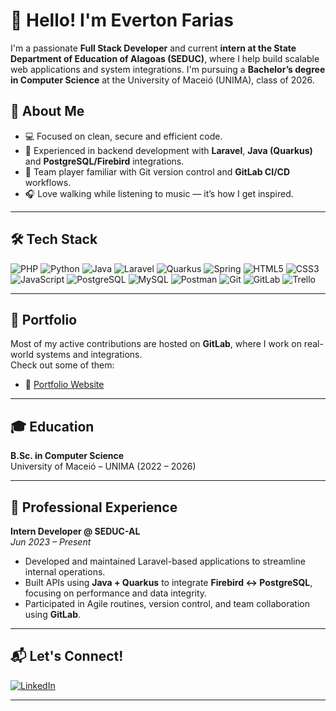 # 👋 Hello! I'm Everton Farias

I'm a passionate **Full Stack Developer** and current **intern at the State Department of Education of Alagoas (SEDUC)**, where I help build scalable web applications and system integrations. I'm pursuing a **Bachelor’s degree in Computer Science** at the University of Maceió (UNIMA), class of 2026.

## 🚀 About Me

- 💻 Focused on clean, secure and efficient code.
- 🔄 Experienced in backend development with **Laravel**, **Java (Quarkus)** and **PostgreSQL/Firebird** integrations.
- 🤝 Team player familiar with Git version control and **GitLab CI/CD** workflows.
- 🎧 Love walking while listening to music — it’s how I get inspired.

---

## 🛠️ Tech Stack

![PHP](https://img.shields.io/badge/PHP-777BB4?style=for-the-badge&logo=php&logoColor=white)
![Python](https://img.shields.io/badge/Python-3776AB?style=for-the-badge&logo=python&logoColor=white)
![Java](https://img.shields.io/badge/Java-007396?style=for-the-badge&logo=java&logoColor=white)
![Laravel](https://img.shields.io/badge/Laravel-FF2D20?style=for-the-badge&logo=laravel&logoColor=white)
![Quarkus](https://img.shields.io/badge/Quarkus-4695EB?style=for-the-badge&logo=quarkus&logoColor=white)
![Spring](https://img.shields.io/badge/Spring-6DB33F?style=for-the-badge&logo=spring&logoColor=white)
![HTML5](https://img.shields.io/badge/HTML5-E34F26?style=for-the-badge&logo=html5&logoColor=white)
![CSS3](https://img.shields.io/badge/CSS3-1572B6?style=for-the-badge&logo=css3&logoColor=white)
![JavaScript](https://img.shields.io/badge/JavaScript-F7DF1E?style=for-the-badge&logo=javascript&logoColor=black)
![PostgreSQL](https://img.shields.io/badge/PostgreSQL-336791?style=for-the-badge&logo=postgresql&logoColor=white)
![MySQL](https://img.shields.io/badge/MySQL-4479A1?style=for-the-badge&logo=mysql&logoColor=white)
![Postman](https://img.shields.io/badge/Postman-FF6C37?style=for-the-badge&logo=postman&logoColor=white)
![Git](https://img.shields.io/badge/Git-F05032?style=for-the-badge&logo=git&logoColor=white)
![GitLab](https://img.shields.io/badge/GitLab-FC6D26?style=for-the-badge&logo=gitlab&logoColor=white)
![Trello](https://img.shields.io/badge/Trello-0052CC?style=for-the-badge&logo=trello&logoColor=white)

---

## 📂 Portfolio

Most of my active contributions are hosted on **GitLab**, where I work on real-world systems and integrations.  
Check out some of them:

- 🔗 [Portfolio Website](https://evertonfarias.github.io/Portfolio)


---

## 🎓 Education

**B.Sc. in Computer Science**  
University of Maceió – UNIMA (2022 – 2026)

---

## 💼 Professional Experience

**Intern Developer @ SEDUC-AL**  
*Jun 2023 – Present*

- Developed and maintained Laravel-based applications to streamline internal operations.
- Built APIs using **Java + Quarkus** to integrate **Firebird ↔ PostgreSQL**, focusing on performance and data integrity.
- Participated in Agile routines, version control, and team collaboration using **GitLab**.

---

## 📬 Let's Connect!

[![LinkedIn](https://img.shields.io/badge/LinkedIn-0077B5?style=for-the-badge&logo=linkedin&logoColor=white)](https://www.linkedin.com/in/dev-evertonfarias/)


---
